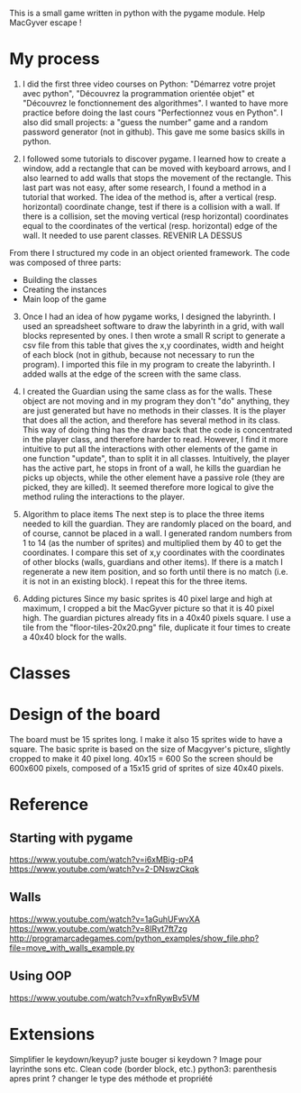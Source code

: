 This is a small game written in python with the pygame module. Help MacGyver escape !

# My process

1. I did the first three video courses on Python: "Démarrez votre projet avec python", "Découvrez la programmation orientée objet" et "Découvrez le fonctionnement des algorithmes". I wanted to have more practice before doing the last cours "Perfectionnez vous en Python".  I also did small projects: a "guess the number" game and a random password generator (not in github). This gave me some basics skills in python. 

2. I followed some tutorials to discover pygame. I learned how to create a window, add a rectangle that can be moved with keyboard arrows, and I also learned to add walls that stops the movement of the rectangle. 
This last part was not easy, after some research, I found a method in a tutorial that worked. The idea of the method is, after a vertical (resp. horizontal) coordinate change, test if there is a collision with a wall. If there is a collision, set the moving vertical (resp horizontal) coordinates equal to the coordinates of the vertical (resp. horizontal) edge of the wall. 
It needed to use parent classes.
REVENIR LA DESSUS

From there I structured my code in an object oriented framework. The code was composed of three parts:
- Building the classes
- Creating the instances
- Main loop of the game

3. Once I had an idea of how pygame works, I designed the labyrinth. I used an spreadsheet software to draw the labyrinth in a grid, with wall blocks represented by ones. I then wrote a small R script to generate a csv file from this table that gives the x,y coordinates, width and height of each block (not in github,  because not necessary to run the program). I imported this file in my program to create the labyrinth. I added walls at the edge of the screen with the same class. 

4. I created the Guardian using the same class as for the walls. These object are not moving and in my program they don't "do" anything, they are just generated but have no methods in their classes. It is the player that does all the action, and therefore has several method in its class. This way of doing thing has the draw back that the code is concentrated in the player class, and therefore harder to read. However, I find it more intuitive to put all the interactions with other elements of the game in one function "update", than to split it in all classes. Intuitively, the player has the active part, he stops in front of a wall, he kills the guardian he picks up objects, while the other element have a passive role (they are picked, they are killed). It seemed therefore more logical to give the method ruling the interactions to the player.

5. Algorithm to place items
The next step is to place the three items needed to kill the guardian. They are randomly placed on the board, and of course, cannot be placed in a wall. I generated random numbers from 1 to 14 (as the number of sprites) and multiplied them by 40 to get the coordinates. I compare this set of x,y coordinates with the coordinates of other blocks (walls, guardians and other items). If there is a match I regenerate a new item position, and so forth until there is no match (i.e. it is not in an existing block). I repeat this for the three items.

6. Adding pictures
Since my basic sprites is 40 pixel large and high at maximum, I cropped a bit the MacGyver picture so that it is 40 pixel high. The guardian pictures already fits in a 40x40 pixels square. I use a tile from the "floor-tiles-20x20.png" file, duplicate it four times to create a 40x40 block for the walls.

# Classes


# Design of the board
The board must be 15 sprites long. I make it also 15 sprites wide to have a square. The basic sprite is based on the size of Macgyver's picture, slightly cropped to make it 40 pixel long. 
40x15 = 600 So the screen should be 600x600 pixels, composed of a 15x15 grid of sprites of size 40x40 pixels.

# Reference

## Starting with pygame
https://www.youtube.com/watch?v=i6xMBig-pP4
https://www.youtube.com/watch?v=2-DNswzCkqk

## Walls
https://www.youtube.com/watch?v=1aGuhUFwvXA
https://www.youtube.com/watch?v=8IRyt7ft7zg
http://programarcadegames.com/python_examples/show_file.php?file=move_with_walls_example.py


## Using OOP 
https://www.youtube.com/watch?v=xfnRywBv5VM


# Extensions
Simplifier le keydown/keyup? juste bouger si keydown ?
Image pour layrinthe
sons etc.
Clean code (border block, etc.)
python3: parenthesis apres print ?
changer le type des méthode et propriété